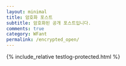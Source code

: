 ```yaml
---
layout: minimal
title: 암호화 포스트
subtitle: 암호화된 공개 포스트입니다.
comments: true
category: WFant
permalink: /encrypted_open/
---
```


{% include_relative testlog-protected.html %}
